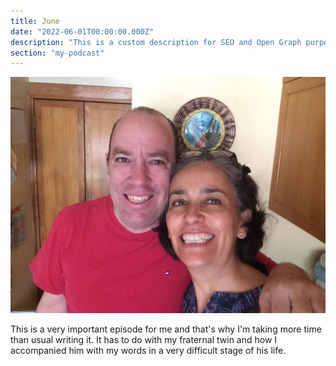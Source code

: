 ```yaml
---
title: June
date: "2022-06-01T00:00:00.000Z"
description: "This is a custom description for SEO and Open Graph purposes, rather than the default generated excerpt. Simply add a description field to the frontmatter."
section: "my-podcast"
---
```

![PostImg](../images/jun22.jpg)

This is a very important episode for me and that's why I'm taking more time than usual writing it. It has to do with my fraternal twin and how I accompanied him with my words in a very difficult stage of his life.
